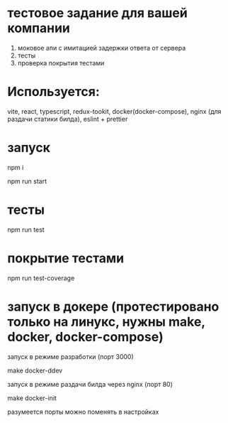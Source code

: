 # тестовое задание для вашей компании

1. моковое апи с имитацией задержки ответа от сервера
2. тесты
3. проверка покрытия тестами

# Используется: 

vite, react, typescript, redux-tookit, docker(docker-compose), nginx (для раздачи статики билда), eslint + prettier

# запуск

npm i

npm run start

# тесты

npm run test

# покрытие тестами

npm run test-coverage

# запуск в докере (протестировано только на линукс, нужны make, docker, docker-compose)

запуск в режиме разработки (порт 3000)

make docker-ddev

запуск в режиме раздачи билда через nginx (порт 80)

make docker-init


разумеется порты можно поменять в настройках
